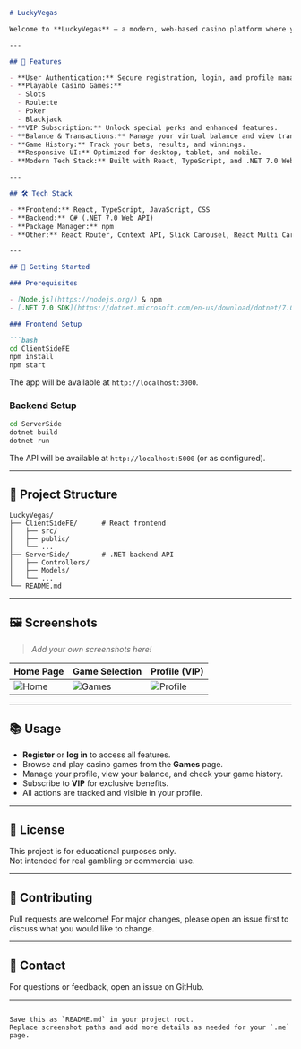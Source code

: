 ```markdown
# LuckyVegas

Welcome to **LuckyVegas** — a modern, web-based casino platform where you can enjoy classic games like Slots, Roulette, Poker, and Blackjack. Manage your profile, track your game history, and unlock exclusive VIP features, all in a responsive and engaging interface.

---

## 🎲 Features

- **User Authentication:** Secure registration, login, and profile management.
- **Playable Casino Games:**  
  - Slots  
  - Roulette  
  - Poker  
  - Blackjack
- **VIP Subscription:** Unlock special perks and enhanced features.
- **Balance & Transactions:** Manage your virtual balance and view transaction history.
- **Game History:** Track your bets, results, and winnings.
- **Responsive UI:** Optimized for desktop, tablet, and mobile.
- **Modern Tech Stack:** Built with React, TypeScript, and .NET 7.0 Web API.

---

## 🛠️ Tech Stack

- **Frontend:** React, TypeScript, JavaScript, CSS
- **Backend:** C# (.NET 7.0 Web API)
- **Package Manager:** npm
- **Other:** React Router, Context API, Slick Carousel, React Multi Carousel

---

## 🚀 Getting Started

### Prerequisites

- [Node.js](https://nodejs.org/) & npm
- [.NET 7.0 SDK](https://dotnet.microsoft.com/en-us/download/dotnet/7.0)

### Frontend Setup

```bash
cd ClientSideFE
npm install
npm start
```

The app will be available at `http://localhost:3000`.

### Backend Setup

```bash
cd ServerSide
dotnet build
dotnet run
```

The API will be available at `http://localhost:5000` (or as configured).

---

## 📁 Project Structure

```
LuckyVegas/
├── ClientSideFE/      # React frontend
│   ├── src/
│   ├── public/
│   └── ...
├── ServerSide/        # .NET backend API
│   ├── Controllers/
│   ├── Models/
│   └── ...
└── README.md
```

---

## 🖼️ Screenshots

> _Add your own screenshots here!_

| Home Page | Game Selection | Profile (VIP) |
|-----------|---------------|---------------|
| ![Home](screenshots/home.png) | ![Games](screenshots/games.png) | ![Profile](screenshots/profile.png) |

---

## 📚 Usage

- **Register** or **log in** to access all features.
- Browse and play casino games from the **Games** page.
- Manage your profile, view your balance, and check your game history.
- Subscribe to **VIP** for exclusive benefits.
- All actions are tracked and visible in your profile.

---

## 📝 License

This project is for educational purposes only.  
Not intended for real gambling or commercial use.

---

## 🤝 Contributing

Pull requests are welcome! For major changes, please open an issue first to discuss what you would like to change.

---

## 📣 Contact

For questions or feedback, open an issue on GitHub.

---

```

Save this as `README.md` in your project root.  
Replace screenshot paths and add more details as needed for your `.me` page.
